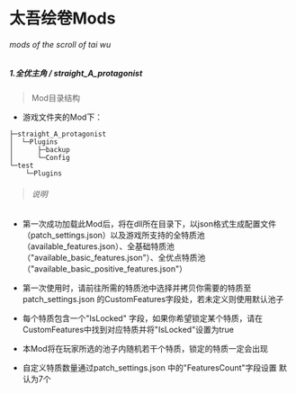 # 太吾绘卷Mods
###### mods of the scroll of tai wu



##### 1.全优主角 / *straight_A_protagonist*

> Mod目录结构

* 游戏文件夹的Mod下：

```
├─straight_A_protagonist
│  └─Plugins
│      ├─backup
│      └─Config
└─test
    └─Plugins
```

> ###### 说明

* 第一次成功加载此Mod后，将在dll所在目录下，以json格式生成配置文件（patch_settings.json）以及游戏所支持的全特质池（available_features.json）、全基础特质池（"available_basic_features.json"）、全优点特质池（"available_basic_positive_features.json"）
* 第一次使用时，请前往所需的特质池中选择并拷贝你需要的特质至patch_settings.json 的CustomFeatures字段处，若未定义则使用默认池子
*  每个特质包含一个"IsLocked" 字段，如果你希望锁定某个特质，请在CustomFeatures中找到对应特质并将"IsLocked"设置为true
* 本Mod将在玩家所选的池子内随机若干个特质，锁定的特质一定会出现

* 自定义特质数量通过patch_settings.json 中的"FeaturesCount"字段设置 默认为7个




